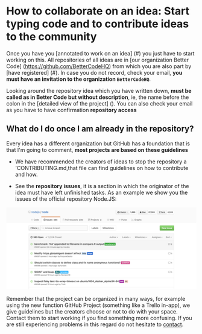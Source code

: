 
# How to collaborate on an idea: Start typing code and to contribute ideas to the community

Once you have you [annotated to work on an idea] (#) you just have to start working on this. All repositories of all ideas are in [our organization Better Code] (https://github.com/BetterCodeHQ) from which you are also part by [have registered] (#). In case you do not record, check your email, **you must have an invitation to the organization `BetterCodeHQ`**.

Looking around the repository idea which you have written down, **must be called as in Better Code but without description**, ie, the name before the colon in the [detailed view of the project] (). You can also check your email as you have to have confirmation **repository access**

## What do I do once I am already in the repository?

Every idea has a different organization but GitHub has a foundation that is that I'm going to comment, **most projects are based on these guidelines**

* We have recommended the creators of ideas to stop the repository a 'CONTRIBUTING.md,that file can find guidelines on how to contribute and how.

* See the **repository issues**, it is a section in which the originator of the idea must have left unfinished tasks. As an example we show you the issues of the official repository Node.JS:

![](../../src/img/6.png)

Remember that the project can be organized in many ways, for example using the new function GitHub Project (something like a Trello in-app), we give guidelines but the creators choose or not to do with your space. Contact them to start working if you find something more confusing. If you are still experiencing problems in this regard do not hesitate to [contact](#).

